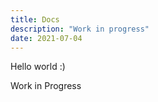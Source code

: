 ```yaml
---
title: Docs
description: "Work in progress"
date: 2021-07-04
---
```


Hello world :)

Work in Progress
